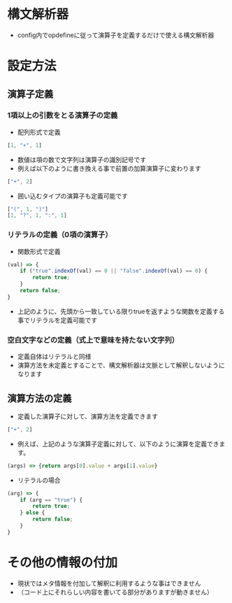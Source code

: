 # 構文解析器
* config内でopdefineに従って演算子を定義するだけで使える構文解析器

# 設定方法
## 演算子定義
### 1項以上の引数をとる演算子の定義
* 配列形式で定義
```javascript
[1, "+", 1]
```
* 数値は項の数で文字列は演算子の識別記号です
* 例えば以下のように書き換える事で前置の加算演算子に変わります
```javascript
["+", 2]
```
* 囲い込むタイプの演算子も定義可能です
```javascript
["(", 1, ")"]
[1, "?", 1, ":", 1]
```
### リテラルの定義（0項の演算子）
* 関数形式で定義
```javascript
(val) => {
    if ("true".indexOf(val) == 0 || "false".indexOf(val) == 0) {
        return true;
    }
    return false;
}
```
* 上記のように、先頭から一致している限りtrueを返すような関数を定義する事でリテラルを定義可能です
### 空白文字などの定義（式上で意味を持たない文字列）
* 定義自体はリテラルと同様
* 演算方法を未定義とすることで、構文解析器は文脈として解釈しないようになります

## 演算方法の定義
* 定義した演算子に対して、演算方法を定義できます
```javascript
["+", 2]
```
* 例えば、上記のような演算子定義に対して、以下のように演算を定義できます。
```javascript
(args) => {return args[0].value + args[1].value}
```
* リテラルの場合
```javascript
(arg) => {
    if (arg == "true") {
        return true;
    } else {
        return false;
    }
}
```

# その他の情報の付加
* 現状ではメタ情報を付加して解釈に利用するような事はできません
* （コード上にそれらしい内容を書いてる部分がありますが動きません）

